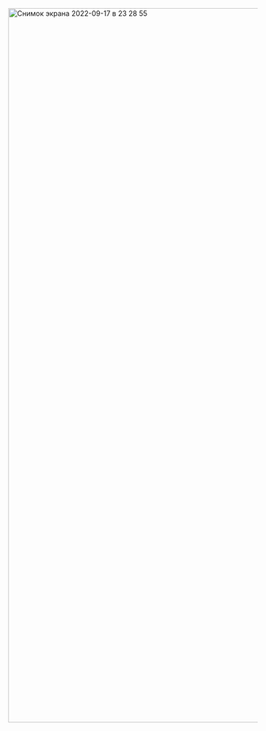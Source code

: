 <img width="1440" alt="Снимок экрана 2022-09-17 в 23 28 55" src="https://user-images.githubusercontent.com/110223577/190875394-d930ab0c-967f-442d-807c-ffbffbca331a.png">
